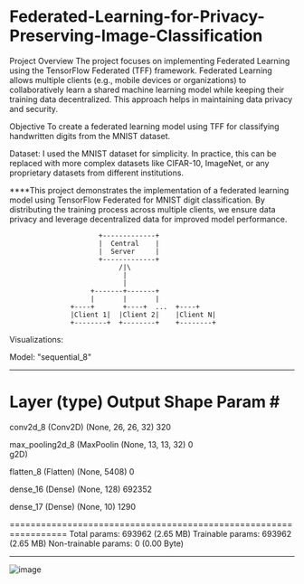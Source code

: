 # Federated-Learning-for-Privacy-Preserving-Image-Classification

Project Overview
The project focuses on implementing Federated Learning using the TensorFlow Federated (TFF) framework. Federated Learning allows multiple clients (e.g., mobile devices or organizations) to collaboratively learn a shared machine learning model while keeping their training data decentralized. This approach helps in maintaining data privacy and security.

Objective
To create a federated learning model using TFF for classifying handwritten digits from the MNIST dataset.

Dataset: I used the MNIST dataset for simplicity. In practice, this can be replaced with more complex datasets like CIFAR-10, ImageNet, or any proprietary datasets from different institutions.



****This project demonstrates the implementation of a federated learning model using TensorFlow Federated for MNIST digit classification. By distributing the training process across multiple clients, we ensure data privacy and leverage decentralized data for improved model performance.

                          +-------------+
                          |  Central    |
                          |  Server     |
                          +-------------+
                               /|\
                                |
                                |
                        +-------+-------+
                        |       |       |
                   +----+       +----+  ...  +----+
                   |Client 1|  |Client 2|    |Client N|
                   +--------+  +--------+    +--------+

                   
 Visualizations:

 Model: "sequential_8"
_________________________________________________________________
 Layer (type)                Output Shape              Param #   
=================================================================
 conv2d_8 (Conv2D)           (None, 26, 26, 32)        320       
                                                                 
 max_pooling2d_8 (MaxPoolin  (None, 13, 13, 32)        0         
 g2D)                                                            
                                                                 
 flatten_8 (Flatten)         (None, 5408)              0         
                                                                 
 dense_16 (Dense)            (None, 128)               692352    
                                                                 
 dense_17 (Dense)            (None, 10)                1290      
                                                                 
=================================================================
Total params: 693962 (2.65 MB)
Trainable params: 693962 (2.65 MB)
Non-trainable params: 0 (0.00 Byte)
_________________________________________________________________



![image](https://github.com/user-attachments/assets/849216f1-c554-46e9-8b07-df8813ae14e2)


